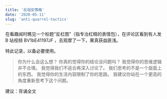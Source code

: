 ```yaml
---
title: '反祖安策略'
date: '2020-05-11'
slug: 'anti-quarrel-tactics'
---
```


在看趣闻时瞧见一个标题“反杠图”（指专治杠精的表情包），在评论区看到有人发 B 站视频 BV1bE41197JF ，去观摩了一下，果真获益匪浅。

特此记录，以备必要使用。

> 你为什么会这么想？
> 你真的觉得你的结论没问题吗？
> 我觉得你的思维逻辑并不合理。
> 我觉得我们不适合再深入讨论了。
> 我们思考的不是一个层面上的东西。
> 我觉得你的生活内容限制了你的思路。
> 我建议你站在一个更高的角度重新思考下这个问题。

建议：背诵全文
